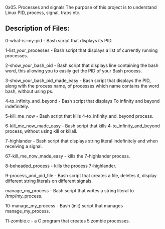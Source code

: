 0x05. Processes and signals
The purpose of this project is to understand Linux PID, process, signal, traps etc.

## Description of Files:

0-what-is-my-pid - Bash script that displays its PID.

1-list_your_processes - Bash script that displays a list of currently running processes.

2-show_your_bash_pid - Bash script that displays line containing the bash
		     word, this allowing you to easily get the PID of your Bash process.

3-show_your_bash_pid_made_easy - Bash script that displays the PID, along
			       with the process name, of processes which name contains
			       the word bash, without using ps.

4-to_infinity_and_beyond - Bash script that displays To infinity and beyond indefinitely.

5-kill_me_now - Bash script that kills 4-to_infinity_and_beyond process.

6-kill_me_now_made_easy - Bash script that kills 4-to_infinity_and_beyond process,
			without using kill or killall.

7-highlander - Bash script that displays string literal indefinitely and when receiving a signal.

67-kill_me_now_made_easy - kills the 7-highlander process.

8-beheaded_process - kills the process 7-highlander.

9-process_and_pid_file - Bash script that creates a file, deletes it, display
		       different string literals on different signals.

manage_my_process - Bash script that writes a string literal to /tmp/my_process.

10-manage_my_process - Bash (init) script that manages manage_my_process.

11-zombie.c - a C program that creates 5 zombie processes.
